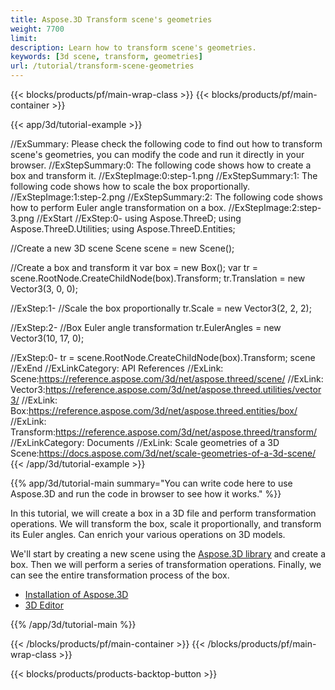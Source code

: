 ```yaml
---
title: Aspose.3D Transform scene's geometries 
weight: 7700
limit: 
description: Learn how to transform scene's geometries.
keywords: [3d scene, transform, geometries]
url: /tutorial/transform-scene-geometries
---
```


{{< blocks/products/pf/main-wrap-class >}}
{{< blocks/products/pf/main-container >}}

{{< app/3d/tutorial-example >}}


//ExSummary: Please check the following code to find out how to transform scene's geometries, you can modify the code and run it directly in your browser.
//ExStepSummary:0: The following code shows how to create a box and transform it.
//ExStepImage:0:step-1.png
//ExStepSummary:1: The following code shows how to scale the box proportionally.
//ExStepImage:1:step-2.png
//ExStepSummary:2: The following code shows how to perform Euler angle transformation on a box.
//ExStepImage:2:step-3.png
//ExStart
//ExStep:0-
using Aspose.ThreeD;
using Aspose.ThreeD.Utilities;
using Aspose.ThreeD.Entities;

//Create a new 3D scene
Scene scene = new Scene();

//Create a box and transform it
var box = new Box();
var tr = scene.RootNode.CreateChildNode(box).Transform;
tr.Translation = new Vector3(3, 0, 0);

//ExStep:1-
//Scale the box proportionally
tr.Scale = new Vector3(2, 2, 2);

//ExStep:2-
//Box Euler angle transformation
tr.EulerAngles = new Vector3(10, 17, 0);

//ExStep:0-
tr = scene.RootNode.CreateChildNode(box).Transform;
scene
//ExEnd
//ExLinkCategory: API References
//ExLink: Scene:https://reference.aspose.com/3d/net/aspose.threed/scene/
//ExLink: Vector3:https://reference.aspose.com/3d/net/aspose.threed.utilities/vector3/
//ExLink: Box:https://reference.aspose.com/3d/net/aspose.threed.entities/box/
//ExLink: Transform:https://reference.aspose.com/3d/net/aspose.threed/transform/
//ExLinkCategory: Documents
//ExLink: Scale geometries of a 3D Scene:https://docs.aspose.com/3d/net/scale-geometries-of-a-3d-scene/
{{< /app/3d/tutorial-example >}}

{{% app/3d/tutorial-main summary="You can write code here to use Aspose.3D and run the code in browser to see how it works." %}}

In this tutorial, we will create a box in a 3D file and perform transformation operations. We will transform the box, scale it proportionally, and transform its Euler angles. Can enrich your various operations on 3D models.

We'll start by creating a new scene using the <a href="https://www.nuget.org/packages/Aspose.3D">Aspose.3D library</a> and create a box. Then we will perform a series of transformation operations. Finally, we can see the entire transformation process of the box.

* [Installation of Aspose.3D](https://docs.aspose.com/3d/net/installation/)
* [3D Editor](https://products.aspose.app/3d/editor/)


{{% /app/3d/tutorial-main %}}

{{< /blocks/products/pf/main-container >}}
{{< /blocks/products/pf/main-wrap-class >}}

{{< blocks/products/products-backtop-button >}}
